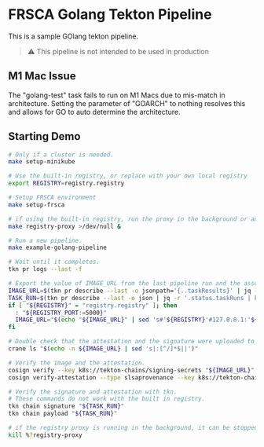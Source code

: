 # FRSCA Golang Tekton Pipeline

This is a sample GOlang tekton pipeline.

> :warning: This pipeline is not intended to be used in production

## M1 Mac Issue

The "golang-test" task fails to run on M1 Macs due to mis-match in architecture.
Setting the parameter of "GOARCH" to nothing resolves this and allows for GO to
auto determine the architecture.

## Starting Demo

```bash
# Only if a cluster is needed.
make setup-minikube

# Use the built-in registry, or replace with your own local registry
export REGISTRY=registry.registry

# Setup FRSCA environment
make setup-frsca

# if using the built-in registry, run the proxy in the background or another window
make registry-proxy >/dev/null &

# Run a new pipeline.
make example-golang-pipeline

# Wait until it completes.
tkn pr logs --last -f

# Export the value of IMAGE_URL from the last pipeline run and the associated taskrun name:
IMAGE_URL=$(tkn pr describe --last -o jsonpath='{..taskResults}' | jq -r '.[] | select(.name | match("IMAGE_URL$")) | .value')
TASK_RUN=$(tkn pr describe --last -o json | jq -r '.status.taskRuns | keys[] as $k | {"k": $k, "v": .[$k]} | select(.v.status.taskResults[]?.name | match("IMAGE_URL$")) | .k')
if [ "${REGISTRY}" = "registry.registry" ]; then
  : "${REGISTRY_PORT:=5000}"
  IMAGE_URL="$(echo "${IMAGE_URL}" | sed 's#'${REGISTRY}'#127.0.0.1:'${REGISTRY_PORT}'#')"
fi

# Double check that the attestation and the signature were uploaded to the OCI.
crane ls "$(echo -n ${IMAGE_URL} | sed 's|:[^/]*$||')"

# Verify the image and the attestation.
cosign verify --key k8s://tekton-chains/signing-secrets "${IMAGE_URL}"
cosign verify-attestation --type slsaprovenance --key k8s://tekton-chains/signing-secrets "${IMAGE_URL}"

# Verify the signature and attestation with tkn.
# These commands do not work with the built in registry.
tkn chain signature "${TASK_RUN}"
tkn chain payload "${TASK_RUN}"

# if the registry proxy is running in the background, it can be stopped
kill %?registry-proxy
```
